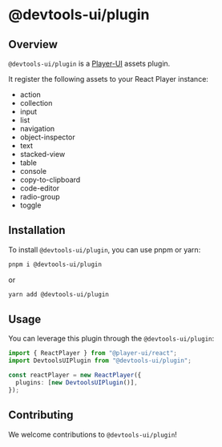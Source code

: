 # @devtools-ui/plugin

## Overview

`@devtools-ui/plugin` is a [Player-UI](https://player-ui.github.io/next/plugins) assets plugin.

It register the following assets to your React Player instance:

- action
- collection
- input
- list
- navigation
- object-inspector
- text
- stacked-view
- table
- console
- copy-to-clipboard
- code-editor
- radio-group
- toggle

## Installation

To install `@devtools-ui/plugin`, you can use pnpm or yarn:

```sh
pnpm i @devtools-ui/plugin
```

or

```sh
yarn add @devtools-ui/plugin
```

## Usage

You can leverage this plugin through the `@devtools-ui/plugin`:

```ts
import { ReactPlayer } from "@player-ui/react";
import DevtoolsUIPlugin from "@devtools-ui/plugin";

const reactPlayer = new ReactPlayer({
  plugins: [new DevtoolsUIPlugin()],
});
```

## Contributing

We welcome contributions to `@devtools-ui/plugin`!
